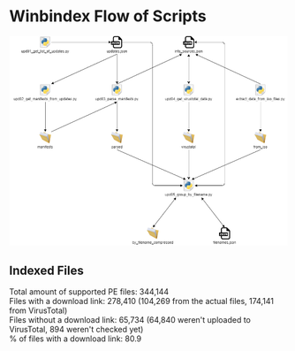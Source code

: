 # Winbindex Flow of Scripts

![winbindex-scripts-flow.png](winbindex-scripts-flow.png)

## Indexed Files

<!--FileStats-->
Total amount of supported PE files: 344,144  
Files with a download link: 278,410 (104,269 from the actual files, 174,141 from VirusTotal)  
Files without a download link: 65,734 (64,840 weren't uploaded to VirusTotal, 894 weren't checked yet)  
% of files with a download link: 80.9  
<!--/FileStats-->
